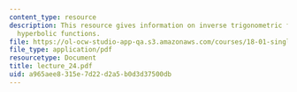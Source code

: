 ```yaml
---
content_type: resource
description: This resource gives information on inverse trigonometric functions and
  hyperbolic functions.
file: https://ol-ocw-studio-app-qa.s3.amazonaws.com/courses/18-01-single-variable-calculus-fall-2005/a965aee8315e7d22d2a5b0d3d37500db_lecture_24.pdf
file_type: application/pdf
resourcetype: Document
title: lecture_24.pdf
uid: a965aee8-315e-7d22-d2a5-b0d3d37500db
---
```

